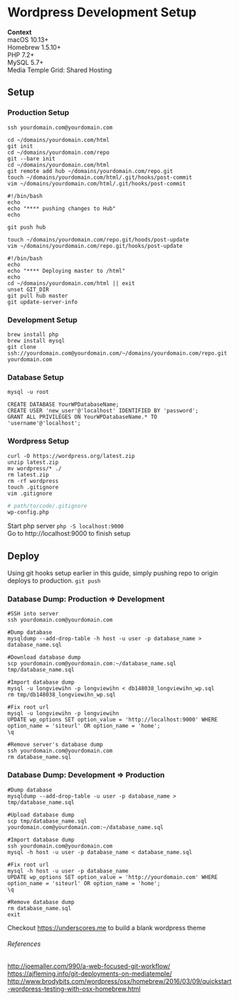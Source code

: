 # Wordpress Development Setup

**Context**   
macOS 10.13+  
Homebrew 1.5.10+  
PHP 7.2+  
MySQL 5.7+  
Media Temple Grid: Shared Hosting

## Setup
### Production Setup
`ssh yourdomain.com@yourdomain.com`
```shell
cd ~/domains/yourdomain.com/html
git init
cd ~/domains/yourdomain.com/repo
git --bare init
cd ~/domains/yourdomain.com/html
git remote add hub ~/domains/yourdomain.com/repo.git
touch ~/domains/yourdomain.com/html/.git/hooks/post-commit
vim ~/domains/yourdomain.com/html/.git/hooks/post-commit
```
```shell
#!/bin/bash
echo
echo "**** pushing changes to Hub"
echo

git push hub
```
```shell
touch ~/domains/yourdomain.com/repo.git/hoods/post-update
vim ~/domains/yourdomain.com/repo.git/hooks/post-update
```
```shell
#!/bin/bash
echo
echo "**** Deploying master to /html"
echo
cd ~/domains/yourdomain.com/html || exit
unset GIT_DIR
git pull hub master
git update-server-info
```

### Development Setup
`brew install php`  
`brew install mysql`  
`git clone ssh://yourdomain.com@yourdomain.com/~/domains/yourdomain.com/repo.git yourdomain.com`

### Database Setup
`mysql -u root`  
```shell
CREATE DATABASE YourWPDatabaseName;
CREATE USER 'new_user'@'localhost' IDENTIFIED BY 'password';
GRANT ALL PRIVILEGES ON YourWPDatabaseName.* TO 'username'@'localhost';
```

### Wordpress Setup
```shell
curl -O https://wordpress.org/latest.zip
unzip latest.zip
mv wordpress/* ./
rm latest.zip
rm -rf wordpress
touch .gitignore
vim .gitignore
```
```bash
# path/to/code/.gitignore
wp-config.php
```
Start php server `php -S localhost:9000`  
Go to http://localhost:9000 to finish setup

## Deploy
Using git hooks setup earlier in this guide, simply pushing repo to origin deploys to production.
`git push`

### Database Dump: Production => Development
```shell
#SSH into server
ssh yourdomain.com@yourdomain.com

#Dump database
mysqldump --add-drop-table -h host -u user -p database_name > database_name.sql

#Download database dump
scp yourdomain.com@yourdomain.com:~/database_name.sql tmp/database_name.sql

#Import database dump
mysql -u longviewihn -p longviewihn < db148038_longviewihn_wp.sql
rm tmp/db148038_longviewihn_wp.sql

#Fix root url
mysql -u longviewihn -p longviewihn
UPDATE wp_options SET option_value = 'http://localhost:9000' WHERE option_name = 'siteurl' OR option_name = 'home';
\q

#Remove server's database dump
ssh yourdomain.com@yourdomain.com
rm database_name.sql
```

### Database Dump: Development => Production
```shell
#Dump database
mysqldump --add-drop-table -u user -p database_name > tmp/database_name.sql

#Upload database dump
scp tmp/database_name.sql yourdomain.com@yourdomain.com:~/database_name.sql

#Import database dump
ssh yourdomain.com@yourdomain.com
mysql -h host -u user -p database_name < database_name.sql

#Fix root url
mysql -h host -u user -p database_name
UPDATE wp_options SET option_value = 'http://yourdomain.com' WHERE option_name = 'siteurl' OR option_name = 'home';
\q

#Remove database dump
rm database_name.sql
exit
```

Checkout https://underscores.me to build a blank wordpress theme

###### References
http://joemaller.com/990/a-web-focused-git-workflow/  
https://ajfleming.info/git-deployments-on-mediatemple/  
http://www.brodybits.com/wordpress/osx/homebrew/2016/03/09/quickstart-wordpress-testing-with-osx-homebrew.html

